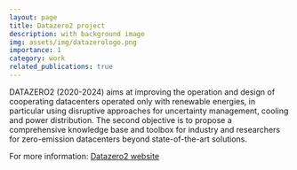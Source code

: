 ```yaml
---
layout: page
title: Datazero2 project
description: with background image
img: assets/img/datazerologo.png
importance: 1
category: work
related_publications: true
---
```


DATAZERO2 (2020-2024) aims at improving the operation and design of cooperating datacenters operated only with renewable energies, in particular using disruptive approaches for uncertainty management, cooling and power distribution. The second objective is to propose a comprehensive knowledge base and toolbox for industry and researchers for zero-emission datacenters beyond state-of-the-art solutions.

For more information: [Datazero2 website](https://www.irit.fr/datazero/datazero2/)
